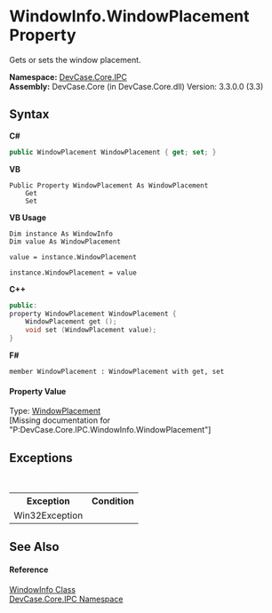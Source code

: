 # WindowInfo.WindowPlacement Property 
 

Gets or sets the window placement.

**Namespace:**&nbsp;<a href="N_DevCase_Core_IPC">DevCase.Core.IPC</a><br />**Assembly:**&nbsp;DevCase.Core (in DevCase.Core.dll) Version: 3.3.0.0 (3.3)

## Syntax

**C#**<br />
``` C#
public WindowPlacement WindowPlacement { get; set; }
```

**VB**<br />
``` VB
Public Property WindowPlacement As WindowPlacement
	Get
	Set
```

**VB Usage**<br />
``` VB Usage
Dim instance As WindowInfo
Dim value As WindowPlacement

value = instance.WindowPlacement

instance.WindowPlacement = value
```

**C++**<br />
``` C++
public:
property WindowPlacement WindowPlacement {
	WindowPlacement get ();
	void set (WindowPlacement value);
}
```

**F#**<br />
``` F#
member WindowPlacement : WindowPlacement with get, set

```


#### Property Value
Type: <a href="T_DevCase_Interop_Unmanaged_Win32_Structures_WindowPlacement">WindowPlacement</a><br />\[Missing <value> documentation for "P:DevCase.Core.IPC.WindowInfo.WindowPlacement"\]

## Exceptions
&nbsp;<table><tr><th>Exception</th><th>Condition</th></tr><tr><td>Win32Exception</td><td /></tr></table>

## See Also


#### Reference
<a href="T_DevCase_Core_IPC_WindowInfo">WindowInfo Class</a><br /><a href="N_DevCase_Core_IPC">DevCase.Core.IPC Namespace</a><br />
